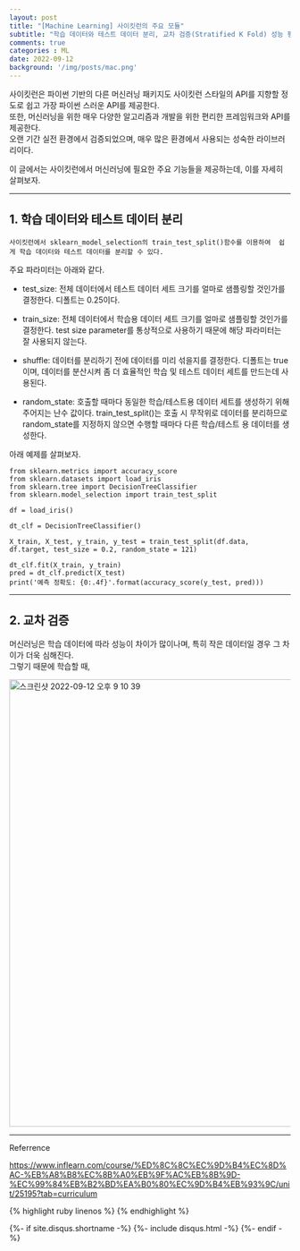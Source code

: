 ```yaml
---
layout: post
title: "[Machine Learning] 사이킷런의 주요 모듈"
subtitle: "학습 데이터와 테스트 데이터 분리, 교차 검증(Stratified K Fold) 성능 평가, 하이퍼 파라미터 튜닝, 데이터 인코딩 및 스케일링" 
comments: true
categories : ML
date: 2022-09-12
background: '/img/posts/mac.png'
---
```


사이킷런은 파이썬 기반의 다른 머신러닝 패키지도 사이킷런 스타일의 API를 지향할 정도로 
쉽고 가장 파이썬 스러운 API를 제공한다.   
또한, 머신러닝을 위한 매우 다양한 알고리즘과 개발을 위한 편리한 프레임워크와 
API를 제공한다.   
오랜 기간 실전 환경에서 검증되었으며, 매우 많은 환경에서 사용되는 성숙한 
라이브러리이다.   

이 글에서는 사이킷런에서 머신러닝에 필요한 주요 기능들을 제공하는데, 
    이를 자세히 살펴보자.   

- - - 

## 1. 학습 데이터와 테스트 데이터 분리  

`사이킷런에서 sklearn_model_selection의 train_test_split()함수를 이용하여 
쉽게 학습 데이터와 테스트 데이터를 분리할 수 있다.`   

주요 파라미터는 아래와 같다.   

- test_size: 전체 데이터에서 테스트 데이터 세트 크기를 얼마로 샘플링할 것인가를 결정한다. 
디폴트는 0.25이다.   

- train_size: 전체 데이터에서 학습용 데이터 세트 크기를 얼마로 샘플링할 것인가를 결정한다. 
test size parameter를 통상적으로 사용하기 때문에 해당 파라미터는 잘 사용되지 않는다.   

- shuffle: 데이터를 분리하기 전에 데이터를 미리 섞을지를 결정한다. 디폴트는 true이며, 
    데이터를 분산시켜 좀 더 효율적인 학습 및 테스트 데이터 세트를 만드는데 사용된다.   

- random_state: 호출할 때마다 동일한 학습/테스트용 데이터 세트를 생성하기 위해 주어지는 
난수 값이다. train_test_split()는 호출 시 무작위로 데이터를 분리하므로 random_state를 
지정하지 않으면 수행할 때마다 다른 학습/테스트 용 데이터를 생성한다.   

아래 예제를 살펴보자.   

```
from sklearn.metrics import accuracy_score
from sklearn.datasets import load_iris
from sklearn.tree import DecisionTreeClassifier
from sklearn.model_selection import train_test_split  

df = load_iris()

dt_clf = DecisionTreeClassifier()

X_train, X_test, y_train, y_test = train_test_split(df.data, df.target, test_size = 0.2, random_state = 121)

dt_clf.fit(X_train, y_train)
pred = dt_clf.predict(X_test)
print('예측 정확도: {0:.4f}'.format(accuracy_score(y_test, pred)))
```

- - - 

## 2. 교차 검증   

머신러닝은 학습 데이터에 따라 성능이 차이가 많이나며, 특히 작은 데이터일 경우 
그 차이가 더욱 심해진다.   
그렇기 때문에 학습할 때,

<img width="800" alt="스크린샷 2022-09-12 오후 9 10 39" src="https://user-images.githubusercontent.com/26623547/189649977-e4a3b3ee-ca52-4cce-9298-ad381f9b1b6a.png">   



- - -
Referrence 

<https://www.inflearn.com/course/%ED%8C%8C%EC%9D%B4%EC%8D%AC-%EB%A8%B8%EC%8B%A0%EB%9F%AC%EB%8B%9D-%EC%99%84%EB%B2%BD%EA%B0%80%EC%9D%B4%EB%93%9C/unit/25195?tab=curriculum>   

{% highlight ruby linenos %}
{% endhighlight %}


{%- if site.disqus.shortname -%}
    {%- include disqus.html -%}
{%- endif -%}


